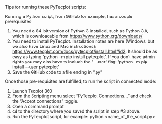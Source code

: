 Tips for running these PyTecplot scripts:

Running a Python script, from GitHub for example, has a couple prerequisites:
1.	You need a 64-bit version of Python 3 installed, such as Python 3.8, which is downloadable from https://www.python.org/downloads/
2.	You need to install PyTecplot.  Installation notes are here (Windows, but we also have Linux and Mac instructions): https://www.tecplot.com/docs/pytecplot/install.html#id2.  It should be as easy as typing ‘python –m pip install pytecplot’.  If you don’t have admin rights you may also have to include the ‘--user' flag: ‘python -m pip install --user pytecplot’
3.	Save the GitHub code to a file ending in “.py”
 
Once those pre-requisites are fulfilled, to run the script in connected mode: 
1.	Launch Tecplot 360 
2.	From the Scripting menu select “PyTecplot Connections…” and check the “Accept connections” toggle. 
3.	Open a command prompt 
4.	cd to the directory where you saved the script in step #3 above. 
5.	Run the PyTecplot script, for example:
python <name_of_the_script.py>
